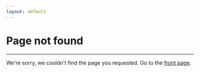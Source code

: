 ```yaml
---
layout: default
---
```


# Page not found

<hr />

We're sorry, we couldn't find the page you requested. Go to the [front page](/).
